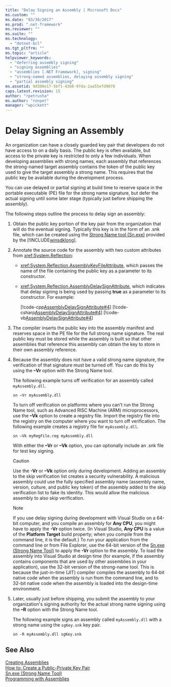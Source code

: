 ```yaml
---
title: "Delay Signing an Assembly | Microsoft Docs"
ms.custom: ""
ms.date: "03/30/2017"
ms.prod: ".net-framework"
ms.reviewer: ""
ms.suite: ""
ms.technology: 
  - "dotnet-bcl"
ms.tgt_pltfrm: ""
ms.topic: "article"
helpviewer_keywords: 
  - "deferring assembly signing"
  - "signing assemblies"
  - "assemblies [.NET Framework], signing"
  - "strong-named assemblies, delaying assembly signing"
  - "partial assembly signing"
ms.assetid: 9d300e17-5bf1-4360-97da-2aa55efd9070
caps.latest.revision: 15
author: "rpetrusha"
ms.author: "ronpet"
manager: "wpickett"
---
```

# Delay Signing an Assembly
An organization can have a closely guarded key pair that developers do not have access to on a daily basis. The public key is often available, but access to the private key is restricted to only a few individuals. When developing assemblies with strong names, each assembly that references the strong-named target assembly contains the token of the public key used to give the target assembly a strong name. This requires that the public key be available during the development process.  
  
 You can use delayed or partial signing at build time to reserve space in the portable executable (PE) file for the strong name signature, but defer the actual signing until some later stage (typically just before shipping the assembly).  
  
 The following steps outline the process to delay sign an assembly:  
  
1.  Obtain the public key portion of the key pair from the organization that will do the eventual signing. Typically this key is in the form of an .snk file, which can be created using the [Strong Name tool (Sn.exe)](../../../docs/framework/tools/sn-exe-strong-name-tool.md) provided by the [!INCLUDE[winsdklong](../../../includes/winsdklong-md.md)].  
  
2.  Annotate the source code for the assembly with two custom attributes from <xref:System.Reflection>:  
  
    -   <xref:System.Reflection.AssemblyKeyFileAttribute>, which passes the name of the file containing the public key as a parameter to its constructor.  
  
    -   <xref:System.Reflection.AssemblyDelaySignAttribute>, which indicates that delay signing is being used by passing **true** as a parameter to its constructor. For example:  
  
         [!code-cpp[AssemblyDelaySignAttribute#4](../../../samples/snippets/cpp/VS_Snippets_CLR/AssemblyDelaySignAttribute/cpp/source2.cpp#4)]
         [!code-csharp[AssemblyDelaySignAttribute#4](../../../samples/snippets/csharp/VS_Snippets_CLR/AssemblyDelaySignAttribute/cs/source2.cs#4)]
         [!code-vb[AssemblyDelaySignAttribute#4](../../../samples/snippets/visualbasic/VS_Snippets_CLR/AssemblyDelaySignAttribute/vb/source2.vb#4)]  
  
3.  The compiler inserts the public key into the assembly manifest and reserves space in the PE file for the full strong name signature. The real public key must be stored while the assembly is built so that other assemblies that reference this assembly can obtain the key to store in their own assembly reference.  
  
4.  Because the assembly does not have a valid strong name signature, the verification of that signature must be turned off. You can do this by using the **–Vr** option with the Strong Name tool.  
  
     The following example turns off verification for an assembly called `myAssembly.dll`.  
  
    ```  
    sn –Vr myAssembly.dll  
    ```  
  
     To turn off verification on platforms where you can’t run the Strong Name tool, such as Advanced RISC Machine (ARM) microprocessors, use the **–Vk** option to create a registry file. Import the registry file into the registry on the computer where you want to turn off verification. The following example creates a registry file for `myAssembly.dll`.  
  
    ```  
    sn –Vk myRegFile.reg myAssembly.dll  
    ```  
  
     With either the **–Vr** or **–Vk** option, you can optionally include an .snk file for test key signing.  
  
    > [!CAUTION]
    >  Use the **-Vr** or **–Vk** option only during development. Adding an assembly to the skip verification list creates a security vulnerability. A malicious assembly could use the fully specified assembly name (assembly name, version, culture, and public key token) of the assembly added to the skip verification list to fake its identity. This would allow the malicious assembly to also skip verification.  
  
    > [!NOTE]
    >  If you use delay signing during development with Visual Studio on a 64-bit computer, and you compile an assembly for **Any CPU**, you might have to apply the **-Vr** option twice. (In Visual Studio, **Any CPU** is a value of the **Platform Target** build property; when you compile from the command line, it is the default.) To run your application from the command line or from File Explorer, use the 64-bit version of the [Sn.exe (Strong Name Tool)](../../../docs/framework/tools/sn-exe-strong-name-tool.md) to apply the **-Vr** option to the assembly. To load the assembly into Visual Studio at design time (for example, if the assembly contains components that are used by other assemblies in your application), use the 32-bit version of the strong-name tool. This is because the just-in-time (JIT) compiler compiles the assembly to 64-bit native code when the assembly is run from the command line, and to 32-bit native code when the assembly is loaded into the design-time environment.  
  
5.  Later, usually just before shipping, you submit the assembly to your organization's signing authority for the actual strong name signing using the **–R** option with the Strong Name tool.  
  
     The following example signs an assembly called `myAssembly.dll` with a strong name using the `sgKey.snk` key pair.  
  
    ```  
    sn -R myAssembly.dll sgKey.snk  
    ```  
  
## See Also  
 [Creating Assemblies](../../../docs/framework/app-domains/create-assemblies.md)   
 [How to: Create a Public-Private Key Pair](../../../docs/framework/app-domains/how-to-create-a-public-private-key-pair.md)   
 [Sn.exe (Strong Name Tool)](../../../docs/framework/tools/sn-exe-strong-name-tool.md)   
 [Programming with Assemblies](../../../docs/framework/app-domains/programming-with-assemblies.md)